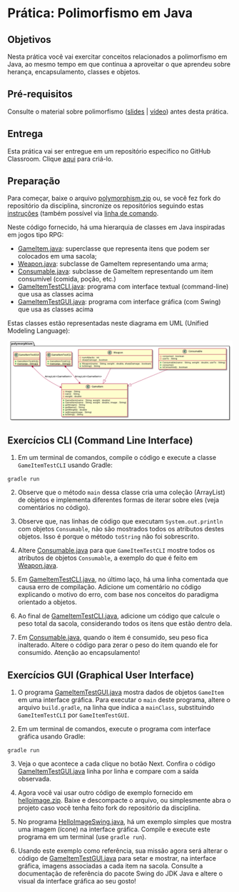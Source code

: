 # Prática: Polimorfismo em Java


## Objetivos
Nesta prática você vai exercitar conceitos relacionados a polimorfismo em Java, ao mesmo tempo em que continua a aproveitar o que aprendeu sobre herança, encapsulamento, classes e objetos.

## Pré-requisitos

Consulte o material sobre polimorfismo (<a href="https://docs.google.com/presentation/d/1Tt6vUSIjWtfty1bZdmYqYShlZ_lqIXYfn9MuYiOcb8U/edit?usp=sharing">slides</a> | <a href="https://drive.google.com/file/d/1bhFGge-oVctxXaXDbUzsN9afseP4ZWiD/view?usp=sharing">vídeo</a>) antes desta prática.

## Entrega

Esta prática vai ser entregue em um repositório específico no GitHub Classroom. Clique [aqui](https://classroom.github.com/a/Ib2BLvIn) para criá-lo. 



## Preparação

Para começar, baixe o arquivo [polymorphism.zip](src/polymorphism.zip) ou, se você fez fork do repositório da disciplina, sincronize os repositórios seguindo estas [instruções](https://docs.github.com/en/github/collaborating-with-pull-requests/working-with-forks/syncing-a-fork) (também possível via [linha de comando](https://www.freecodecamp.org/news/how-to-sync-your-fork-with-the-original-git-repository/).

Neste código fornecido, há uma hierarquia de classes em Java inspiradas em jogos tipo RPG:
- [GameItem.java](src/polymorphism/app/src/main/java/polymorphism/GameItem.java): superclasse que representa itens que podem ser colocados em uma sacola;
- [Weapon.java](src/polymorphism/app/src/main/java/polymorphism/Weapon.java): subclasse de GameItem representando uma arma;
- [Consumable.java](src/polymorphism/app/src/main/java/polymorphism/Consumable.java): subclasse de GameItem representando um item consumível (comida, poção, etc.)
- [GameItemTestCLI.java](src/polymorphism/app/src/main/java/polymorphism/GameItemTestCLI.java): programa com interface textual (command-line) que usa as classes acima
- [GameItemTestGUI.java](src/polymorphism/app/src/main/java/polymorphism/GameItemTestGUI.java): programa com interface gráfica (com Swing) que usa as classes acima

Estas classes estão representadas neste diagrama em UML (Unified Modeling Language):

![gameitem.png](gameitem.png)


## Exercícios CLI (Command Line Interface)


1. Em um terminal de comandos, compile o código e execute a classe `GameItemTestCLI` usando Gradle:
```
gradle run
```

2. Observe que o método `main` dessa classe cria uma coleção (ArrayList) de objetos e implementa diferentes formas de iterar sobre eles (veja comentários no código). 

2. Observe que, nas linhas de código que executam `System.out.println` com objetos `Consumable`, não são mostrados todos os atributos destes objetos. Isso é porque o método `toString` não foi sobrescrito.

3. Altere [Consumable.java](src/polymorphism/app/src/main/java/polymorphism/Consumable.java) para que `GameItemTestCLI` mostre todos os atributos de objetos `Consumable`, a exemplo do que é feito em [Weapon.java](src/polymorphism/app/src/main/java/polymorphism/Weapon.java). 




3. Em [GameItemTestCLI.java](src/polymorphism/app/src/main/java/polymorphism/GameItemTestCLI.java), no último laço, há uma linha comentada que causa erro de compilação. Adicione um comentário no código explicando o motivo do erro, com base nos conceitos do paradigma orientado a objetos.




5. Ao final de [GameItemTestCLI.java](src/polymorphism/app/src/main/java/polymorphism//GameItemTestCLI.java), adicione um código que calcule o peso total da sacola, considerando todos os itens que estão dentro dela. 

6. Em [Consumable.java](src/polymorphism/app/src/main/java/polymorphism/Consumable.java), quando o item é consumido, seu peso fica inalterado. Altere o código para zerar o peso do item quando ele for consumido. Atenção ao encapsulamento! 





## Exercícios GUI (Graphical User Interface)


1. O programa [GameItemTestGUI.java](src/polymorphism/app/src/main/java/polymorphism/GameItemTestGUI.java) mostra dados de objetos `GameItem` em uma interface gráfica. Para executar o `main` deste programa, altere o arquivo `build.gradle`, na linha que indica a `mainClass`, substituindo `GameItemTestCLI` por `GameItemTestGUI`.

2. Em um terminal de comandos, execute o programa com interface gráfica usando Gradle:
```
gradle run
```

3. Veja o que acontece a cada clique no botão Next. Confira o código [GameItemTestGUI.java](src/polymorphism/app/src/main/java/polymorphism/GameItemTestGUI.java) linha por linha e compare com a saída observada.



4. Agora você vai usar outro código de exemplo fornecido em [helloimage.zip](src/helloimage.zip). Baixe e descompacte o arquivo, ou simplesmente abra o projeto caso você tenha feito fork do repositório da disciplina.

5.  No programa [HelloImageSwing.java](src/helloimage/app/src/main/java/helloimage//HelloImageSwing.java), há um exemplo simples que mostra uma imagem (ícone) na interface gráfica. Compile e execute este programa em um terminal (use `gradle run`). 

6. Usando este exemplo como referência, sua missão agora será alterar o código de [GameItemTestGUI.java](src/polymorphism/app/src/main/java/polymorphism/GameItemTestGUI.java)  para setar e mostrar, na interface gráfica, imagens associadas a cada item na sacola. Consulte a documentação de referência do pacote Swing do JDK Java e altere o visual da interface gráfica ao seu gosto! 












